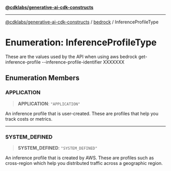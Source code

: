 [**@cdklabs/generative-ai-cdk-constructs**](../../../README.md)

***

[@cdklabs/generative-ai-cdk-constructs](../../../README.md) / [bedrock](../README.md) / InferenceProfileType

# Enumeration: InferenceProfileType

These are the values used by the API when using aws bedrock get-inference-profile --inference-profile-identifier XXXXXXX

## Enumeration Members

### APPLICATION

> **APPLICATION**: `"APPLICATION"`

An inference profile that is user-created. These are profiles that help
you track costs or metrics.

***

### SYSTEM\_DEFINED

> **SYSTEM\_DEFINED**: `"SYSTEM_DEFINED"`

An inference profile that is created by AWS. These are profiles such as cross-region
which help you distributed traffic across a geographic region.
